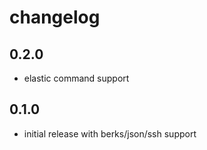 changelog
=========

0.2.0
-----
* elastic command support

0.1.0
-----
* initial release with berks/json/ssh support
